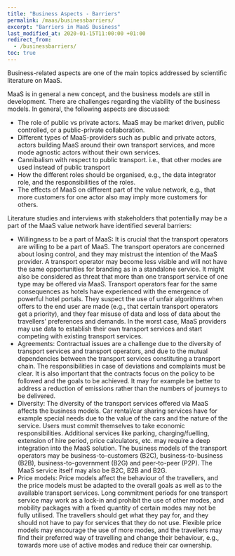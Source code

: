 ```yaml
---
title: "Business Aspects - Barriers"
permalink: /maas/businessbarriers/
excerpt: "Barriers in MaaS Business"
last_modified_at: 2020-01-15T11:00:00 +01:00
redirect_from:
  - /businessbarriers/
toc: true
---
```


Business-related aspects are one of the main topics addressed by scientific literature on MaaS.

MaaS is in general a new concept, and the business models are still in development. There are challenges regarding the viability of the business models. In general, the following aspects are discussed:
*	The role of public vs private actors. MaaS may be market driven, public controlled, or a public-private collaboration.
*	Different types of MaaS-providers such as public and private actors, actors building MaaS around their own transport services, and more mode agnostic actors without their own services.
*	Cannibalism with respect to public transport. i.e., that other modes are used instead of public transport
*	How the different roles should be organised, e.g., the data integrator role, and the responsibilities of the roles.
*	The effects of MaaS on different part of the value network, e.g., that more customers for one actor also may imply more customers for others.

Literature studies and interviews with stakeholders that potentially may be a part of the MaaS value network have identified several barriers:
*	Willingness to be a part of MaaS: It is crucial that the transport operators are willing to be a part of MaaS. The transport operators are concerned about losing control, and they may mistrust the intention of the MaaS provider. A transport operator may become less visible and will not have the same opportunities for branding as in a standalone service. It might also be considered as threat that more than one transport service of one type may be offered via MaaS. Transport operators fear for the same consequences as hotels have experienced with the emergence of powerful hotel portals. They suspect the use of unfair algorithms when offers to the end user are made (e.g., that certain transport operators get a priority), and they fear misuse of data and loss of data about the travellers' preferences and demands. In the worst case, MaaS providers may use data to establish their own transport services and start competing with existing transport services.
*	Agreements: Contractual issues are a challenge due to the diversity of transport services and transport operators, and due to the mutual dependencies between the transport services constituting a transport chain. The responsibilities in case of deviations and complaints must be clear. It is also important that the contracts focus on the policy to be followed and the goals to be achieved. It may for example be better to address a reduction of emissions rather than the numbers of journeys to be delivered.
*	Diversity: The diversity of the transport services offered via MaaS affects the business models. Car rental/car sharing services have for example special needs due to the value of the cars and the nature of the service. Users must commit themselves to take economic responsibilities. Additional services like parking, charging/fuelling, extension of hire period, price calculators, etc. may require a deep integration into the MaaS solution. The business models of the transport operators may be business-to-customers (B2C), business-to-business (B2B), business-to-government (B2G) and peer-to-peer (P2P). The MaaS service itself may also be B2C, B2B and B2G.  
*	Price models: Price models affect the behaviour of the travellers, and the price models must be adapted to the overall goals as well as to the available transport services.  Long commitment periods for one transport service may work as a lock-in and prohibit the use of other modes, and mobility packages with a fixed quantity of certain modes may not be fully utilised. The travellers should get what they pay for, and they should not have to pay for services that they do not use. Flexible price models may encourage the use of more modes, and the travellers may find their preferred way of travelling and change their behaviour, e.g., towards more use of active modes and reduce their car ownership. 


